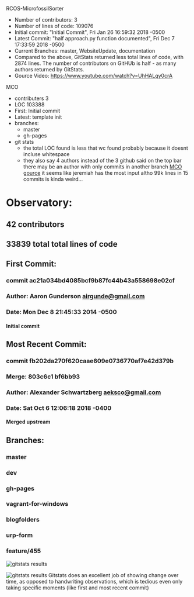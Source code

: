 RCOS-MicrofossilSorter
- Number of contributors: 3
- Number of lines of code: 109076
- Initial commit: "Initial Commit", Fri Jan 26 16:59:32 2018 -0500
- Latest Commit: "half approach.py function documented", Fri Dec 7 17:33:59 2018 -0500
- Current Branches: master, WebsiteUpdate, documentation
- Compared to the above, GitStats returned less total lines of code, with 2874 lines. The number of contributors on GitHUb is half - as many authors returned by GitStats.
- Gource Video: https://www.youtube.com/watch?v=UhHALqy0crA

MCO
- contributers 3
- LOC 103388
- First: Initial commit
- Latest: template init
- branches:
	- master
	- gh-pages
- git stats
	- the total LOC found is less that wc found probably because it doesnt incluse whitespace
	- they also say 4 authors instead of the 3 github said on the top bar there may be an author with only commits in another branch
[MCO gource](http://www.bierysbargainbarn.com/gource.mp4)
it seems like jeremiah has the most input altho 99k lines in 15 commits is kinda weird...

# Observatory:
## 42 contributors
## 33839 total total lines of code
## First Commit: 
### commit ac21a034bd4085bcf9b87fc44b43a558698e02cf
### Author: Aaron Gunderson <airgunde@gmail.com>
### Date:   Mon Dec 8 21:45:33 2014 -0500
#### Initial commit
## Most Recent Commit:
### commit fb202da270f620caae609e0736770af7e42d379b
### Merge: 803c6c1 bf6bb93
### Author: Alexander Schwartzberg <aeksco@gmail.com>
### Date:   Sat Oct 6 12:06:18 2018 -0400
#### Merged upstream
## Branches:
### master
### dev
### gh-pages
### vagrant-for-windows
### blogfolders
### urp-form
### feature/455

![gitstats results](gitstats.jpg)


![gitstats results](gitstatsGraph.jpg)
Gitstats does an excellent job of showing change over time, as
opposed to handwriting observations, which is tedious even only
taking specific moments (like first and most recent commit)
